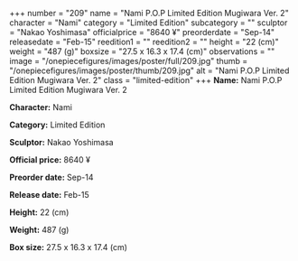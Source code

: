 +++
number = "209"
name = "Nami P.O.P Limited Edition Mugiwara Ver. 2"
character = "Nami"
category = "Limited Edition"
subcategory = ""
sculptor = "Nakao Yoshimasa"
officialprice = "8640 ¥"
preorderdate = "Sep-14"
releasedate = "Feb-15"
reedition1 = ""
reedition2 = ""
height = "22 (cm)"
weight = "487 (g)"
boxsize = "27.5 x 16.3 x 17.4 (cm)"
observations = ""
image = "/onepiecefigures/images/poster/full/209.jpg"
thumb = "/onepiecefigures/images/poster/thumb/209.jpg"
alt = "Nami P.O.P Limited Edition Mugiwara Ver. 2"
class = "limited-edition"
+++
**Name:** Nami P.O.P Limited Edition Mugiwara Ver. 2

**Character:** Nami

**Category:** Limited Edition 

**Sculptor:** Nakao Yoshimasa

**Official price:** 8640 ¥

**Preorder date:** Sep-14

**Release date:** Feb-15

**Height:** 22 (cm)

**Weight:** 487 (g)

**Box size:** 27.5 x 16.3 x 17.4 (cm)
